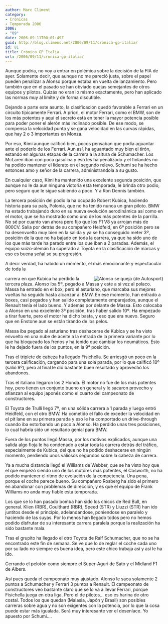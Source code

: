 ```yaml
---
author: Marc Climent
category:
- Crónicas
- Temporada 2006
2006:
- "09"
date: 2006-09-11T00:01:49Z
guid: http://blog.climens.net/2006/09/11/cronica-gp-italia/
id: 81
title: Crónica GP Italia
url: /2006/09/11/cronica-gp-italia/
---
```


Aunque podría, no voy a entrar en polémica sobre la decisión de la FIA de ayer. Solamente decir, que aunque no me pareció justa, sobre el papel pueden penalizar a Alonso porque estaba en vuelta de lanzamiento. Pero también que en el pasado se han obviado quejas semejantes de otros equipos y pilotos. Quizás no eran lo mismo exactamente, pero han aplicado las normas muy al límite y de forma discutible.

Dejando a parte este asunto, la clasificación quedó favorable a Ferrari en un circuito típicamente Ferrari. A priori, el motor Ferrari, como el BMW, son de los más potentes y aquí el secreto está en tener la mayor potencia posible para poder poner el alerón más inclinado posible. De ese modo, se compensa la velocidad punta y se gana velocidad en las curvas rápidas, que hay 2 o 3 importantes en Monza.

Por eso, Kimi aunque calificó bien, pocos pensaban que podía aguantar ante el poderío de los Ferrari. Aun así, ha aguantado muy bien el tirón, estando en algunas etapas de la carrera a la altura de Schumacher. Los McLaren iban con poca gasolina y eso les ha penalizado y el finlandés no ha podido mantener el liderato en el segundo relevo. Schumi se ha hecho entonces amo y señor de la carrera, administrandola a su gusto.

En cualquier caso, Kimi ha mantenido una excelente segunda posición, que aunque no le da aun ninguna victoria esta temporada, le brinda otro podio, pero seguro que le sigue sabiendo a poco. Y a Ron Dennis también.

La tercera posición del podio la ha ocupado Robert Kubica, haciendo historia para su país, Polonia, que no ha tenido nunca un gran piloto. BMW ha estado trabajando duro en su nueva evolución aerodinámica así como en el motor, que se ha mostrado como uno de los más potentes de la parrilla. No sé por cuanto van ahora pero fijo que los F1 V8 ya arrojan más de 800CV. Salía por detrás de su compañero Heidfeld, en 6ª posición pero se ha desenvuelto muy bien en la salida y ya se ha conseguido meter 3º, posición de la que no ha bajado en toda la carrera, ya que ha sido uno de los que más tarde ha parado entre los que iban a 2 paradas. Además, el equipo suizo-alemán ha superado a Toyota en la clasificación de marcas y eso es buena señal se su progresión.
  
A decir verdad, ha habido un momento, el más emocionante y espectacular de toda la
  
 <img align="right" alt="Alonso se queja (de Autosport)" src="http://f1blog.climens.net/files/2006/09/alonso-down.jpg" />carrera en que Kubica ha perdido la tercera plaza. Alonso iba 5º, pegado a Massa y este a si vez al polaco. Massa ha entrado en el box, pero el asturiano, que marcaba sus mejores vueltas ha seguido hasta alcanzar al BMW. En ese momento, han entrado a boxes, casi pegados y han salido completamente emparejados, aunque el Renault tenía el lado bueno. Y además por delante de Massa. Esto colocaba a Alonso en una excelente 3ª posición, tras haber salido 10º. Ha empezado a tirar fuerte, pero el motor ha dicho basta, y eso que era nuevo. Seguro que en Enstone aun se están tirando de los pelos.

Massa iba pegado al asturiano tras deshacerse de Kubica y se ha visto envuelto en una nube de aceite a la entrada de la primera variante por lo que ha bloqueado los frenos y ha tenido que cambiar los neumáticos. Esto le ha dejado fuera de los puntos, en la 9ª posición.

Tras el triplete de cabeza ha llegado Fisichella. Se arriesgó un poco en la tercera calificación, cargando para una sola parada, por lo que calificó 10º (salió 9º), pero al final le dió bastante buen resultado y aprovechó los abandonos.

Tras el italiano llegaron los 2 Honda. El motor no fue de los más potentes hoy, pero tienen un conjunto bueno en general y le sacaron provecho y afianzan al equipo japonés como el cuarto del campeonato de constructores.

El Toyota de Trulli llegó 7º, en una sólida carrera a 1 parada y luego entró Heidfeld, con el otro BMW. Ha cometido el fallo de exceder la velocidad en el pit lane en su primera parada y eso le ha comportado un drive-through cuando iba estorbando un poco a Alonso. Ha perdido unas tres posiciones, lo cual habría sido un resultado genial para BMW.

<!--more--> Fuera de los puntos llegó Massa, por los motivos explicados, aunque una salida algo floja le ha condenado a estar toda la carrera detrás del tráfico, especialmente de Kubica, del que no ha podido deshacerse en ningún momento, perdiendo unos valiosos segundos sobre la cabeza de carrera.

Ya a mucha distancia llegó el Williams de Webber, que se ha visto hoy que el que empezó siendo uno de los motores más potentes, el Cosworth, no ha podido mantener el ritmo de evolución de la competencia. Una pena, porque el coche parece bueno. Su compañero Rosberg ha sido el primero en abandonar con problemas de dirección, y es que el equipo de Frank Williams no anda muy fiable esta temporada.

Los que se lo han pasado bomba han sido los chicos de Red Bull, en general. Klien (RBR), Coulthard (RBR), Speed (STR) y Liuzzi (STR) han ido juntitos desde el principio, adelandandose, poniendose en paralelo y haciendo de las suyas. Por lo menos han llegado todos pero no hemos podido disfrutar de su interesante carrera paralela porque la realización ha sido bastante mala.

Tras el grupito ha llegado el otro Toyota de Ralf Schumacher, que no se ha encontrado este fin de semana. Se ve que lo de reglar el coche cada uno por su lado no siempre es buena idea, pero este chico trabaja así y así le ha ido.

Cerrando el pelotón como siempre el Super-Aguri de Sato y el Midland F1 de Albers.

Así pues queda el campeonato muy ajustado. Alonso le saca solamente 2 puntos a Schumacher y Ferrari 3 puntos a Renault. El campeonato de constructores veo bastante claro que se lo va a llevar Ferrari, porque Fisichella juega en otra liga. Pero el de pilotos&#8230; eso es harina de otro costal. Todos los que quedan (Malasia, Japón y Brasil) son posibles carreras sobre agua y no son exigentes con la potencia, por lo que la cosa puede estar más igualada. Será muy interesante ver el desenlace. Yo apuesto por Schumi&#8230;.